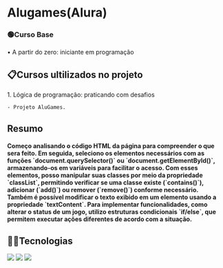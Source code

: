 <h1>Alugames(Alura)</h1>
<p></p>

<h3>🟢Curso Base</h3>
<p>• A partir do zero: iniciante em programação</p>

<h2>📋Cursos ultilizados no projeto</h2>
<p> 1. Lógica de programação: praticando com desafios
  
    - Projeto AluGames.
    
</p>
<h2>Resumo</h2>

<h4>Começo analisando o código HTML da página para compreender o que sera feito. Em seguida, seleciono os elementos necessários com as funções `document.querySelector()` ou `document.getElementById()`, armazenando-os em variáveis para facilitar o acesso. Com esses elementos, posso manipular suas classes por meio da propriedade `classList`, permitindo verificar se uma classe existe (`contains()`), adicionar (`add()`) ou remover (`remove()`) conforme necessário. Também é possível modificar o texto exibido em um elemento usando a propriedade `textContent`. Para implementar funcionalidades, como alterar o status de um jogo, utilizo estruturas condicionais `if/else`, que permitem executar ações diferentes de acordo com a situação.</h4>

## 👨‍💻Tecnologias
<div>
  <img src="https://img.shields.io/badge/HTML-orange?style=for-the-badge&logo=html5&logoColor=white">
  <img src="https://img.shields.io/badge/CSS-blue?&style=for-the-badge&logo=css3&logoColor=white">
  <img src="https://img.shields.io/badge/JavaScript-F7DF1E?style=for-the-badge&logo=javascript&logoColor=black">
</div>
